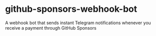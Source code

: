 # github-sponsors-webhook-bot
A webhook bot that sends instant Telegram notifications whenever you receive a payment through GitHub Sponsors
